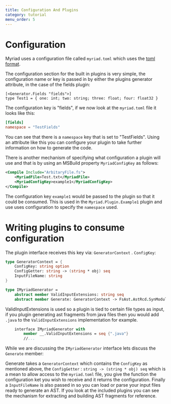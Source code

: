 ```yaml
---
title: Configuration And Plugins
category: tutorial
menu_order: 5
---
```


# Configuration

Myriad uses a configuration file called `myriad.toml` which uses the [toml format](https://toml.io/en/).  

The configuration section for the built in plugins is very simple, the configuration name or key is passed in by either the plugins generator attribute, in the case of the fields plugin:

```
[<Generator.Fields "fields">]
type Test1 = { one: int; two: string; three: float; four: float32 }

```

The configuration key is "fields", if we now look at the `myriad.toml` file it looks like this:

```toml
[fields]
namespace = "TestFields"
```

You can see that there is a `namespace` key that is set to "TestFields".  Using an attribute like this you can configure your plugin to take further information on how to generate the code.  

There is another mechanism of specifying what configuration a plugin will use and that is by using an MSBuild property `MyriadConfigKey` as follows:

```xml
<Compile Include="ArbitaryFile.fs">
    <MyriadFile>Test.txt</MyriadFile>
    <MyriadConfigKey>example1</MyriadConfigKey>
</Compile>
```

The configuration key `example1` would be passed to the plugin so that it could be consumed.  This is used in the `Myriad.Plugin.Example1` plugin and use uses configuration to specify the `namespace` used.  

# Writing plugins to consume configuration

The plugin interface receives this key via: `GeneratorContext` . `ConfigKey`:

```fsharp
type GeneratorContext = {
    ConfigKey: string option
    ConfigGetter: string -> (string * obj) seq
    InputFileName: string
}

type IMyriadGenerator =
    abstract member ValidInputExtensions: string seq
    abstract member Generate: GeneratorContext -> FsAst.AstRcd.SynModuleOrNamespaceRcd list
```

ValidInputExtensions is used so a plugin is tied to certain file types as input, if you plugin generating ast fragments from java files then you would add `.java` to the `ValidInputExtensions` implementation for example.  

```fsharp
    interface IMyriadGenerator with
        member __.ValidInputExtensions = seq {".java"}
        //...
```

While we are discussing the `IMyriadGenerator` interface lets discuss the `Generate` member:

Generate takes a `GeneratorContext` which contains the `ConfigKey` as mentioned above, the `ConfigGetter` : `string -> (string * obj) seq` which is a mean to allow access to the `myriad.toml` file, you give the function the configuration ket you wish to receive and it returns the configuration.  Finally a `InputFileName` is also passed in so you can load or parse your input files ready to generate an AST.  If you look at the included plugins you can see the mechanism for extracting and building AST fragments for reference.  